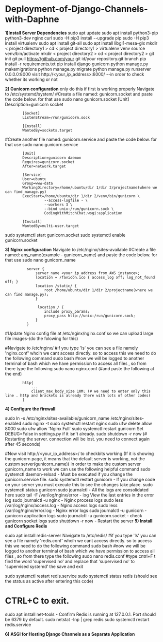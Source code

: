 # Deployment-of-Django-Channels-with-Daphne

**1)Install Server Dependencies**
sudo apt update
sudo apt install python3-pip python3-dev nginx curl
sudo -H pip3 install --upgrade pip
sudo -H pip3 install virtualenv
sudo apt install git-all
sudo apt install libgl1-mesa-glx
mkdir < project directory1 >
cd < project directory1 >
virtualenv venv
source venv/bin/activate
mkdir  < project directory2 > 
cd < project directory2 >
git init
git pull https://github.com/your git id/your repository.git branch 
pip install -r requirements.txt
pip install django gunicorn
python manage.py makemigrations
python manage.py migrate
python manage.py runserver 0.0.0.0:8000
visit http://<your_ip_address>:8000/  --in order to check whether its working or not

**2) Gunicorn configuration**
only do this if first is working properly
Navigate to /etc/systemd/system/
#Create a file named: gunicorn.socket and paste the code below. for that use sudo nano gunicorn.socket
            [Unit]
            Description=gunicorn socket
            
            [Socket]
            ListenStream=/run/gunicorn.sock
            
            [Install]
            WantedBy=sockets.target

#Create another file named: gunicorn.service and paste the code below. for that use sudo nano gunicorn.service


            [Unit]
            Description=gunicorn daemon
            Requires=gunicorn.socket
            After=network.target
            
            [Service]
            User=ubuntu
            Group=www-data
            WorkingDirectory=/home/ubuntu/dir 1/dir 2/projectname(where we can find manage.py)
            ExecStart=/home/ubuntu/dir 1/dir 2/venv/bin/gunicorn \
                      --access-logfile - \
                      --workers 3 \
                      --bind unix:/run/gunicorn.sock \
                      CodingWithMitchChat.wsgi:application
            
            [Install]
            WantedBy=multi-user.target

sudo systemctl start gunicorn.socket
sudo systemctl enable gunicorn.socket

**3) Nginx configuration**
Navigate to /etc/nginx/sites-available
#Create a file named: any_name(example - gunicorn_name) and paste the code below. for that use sudo nano gunicorn_name


              server {
                  server_name <your_ip_address from AWS instance>;
                  location = /favicon.ico { access_log off; log_not_found off; }
                  location /static/ {
                      root /home/ubuntu/dir 1/dir 2/projectname(where we can find manage.py);
                  }
               
                   location / {
                      include proxy_params;
                      proxy_pass http://unix:/run/gunicorn.sock;
                  }
              }

#Update Nginx config file at /etc/nginx/nginx.conf so we can upload large file images-(do the folowing for this)

#Navigate to /etc/nginx/
#if you type 'ls' you can see a file namely 'nginx.conf' whcih we cant access directly. so to access this we need to do the following command
sudo bash
#now we will be logged to another terminal of bash which we have permission to access all files , so from there type the following
sudo nano nginx.conf (#and paste the following at the end)


            http{
            	...
            	client_max_body_size 10M; (# we need to enter only this line . http and brackets is already there with lots of other codes)
            }

**4) Configure the firewall**

sudo ln -s /etc/nginx/sites-available/gunicorn_name /etc/nginx/sites-enabled
sudo nginx -t
sudo systemctl restart nginx
sudo ufw delete allow 8000
sudo ufw allow 'Nginx Full'
sudo systemctl restart gunicorn
Set DEBUG=False in settings.py if it isn't already.
sudo shutdown -r now (# Restarting the server. connection will be lost. you need to connect again after 45 seconds)

#Now visit http://<your_ip_address>/ to checkbits working.(If it is showing the gunicorn page, it means that the default server is working, not the custom server(gunicorn_name))
 In order to make the custom server gunicorn_name to work we can use the following helpful command
                  sudo systemctl daemon-reload                 -   Must be executed if you change the gunicorn.service file.
                  sudo systemctl restart gunicorn              -   If you change code on your server you must execute this to see the changes take place.
                  sudo systemctl status gunicorn
                  sudo journalctl                              -   All the logs are consolidated here
                  sudo tail -F /var/log/nginx/error            -   log View the last entries in the error log
                  sudo journalctl -u nginx                     -   Nginx process logs
                  sudo less /var/log/nginx/access.log          -   Nginx access logs
                  sudo less /var/log/nginx/error.log           -   Nginx error logs
                  sudo journalctl -u gunicorn                  -   gunicorn application logs
                  sudo journalctl -u gunicorn.socket           -   check gunicorn socket logs
                  sudo shutdown -r now                         -   Restart the server
**5) Install and Configure Redis**

  sudo apt install redis-server
  Navigate to /etc/redis/
  #if you type 'ls' you can see a file namely 'redis.conf' whcih we cant access directly. so to access this we need to do the following command
  sudo bash
  #now we will be logged to another terminal of bash which we have permission to access all files , so from there type the following
  sudo nano redis.conf 
  #type cntrl+F t find the word 'supervised no' and replace that 'supervised no' to 'supervised systemd' the save and exit
  
  sudo systemctl restart redis.service
  sudo systemctl status redis   (should see the status as active after entering this code)
  # CTRL+C to exit.
  
  sudo apt install net-tools   -   Confirm Redis is running at 127.0.0.1. Port should be 6379 by default.
  sudo netstat -lnp | grep redis
  sudo systemctl restart redis.service


**6) ASGI for Hosting Django Channels as a Separate Application**



                  



